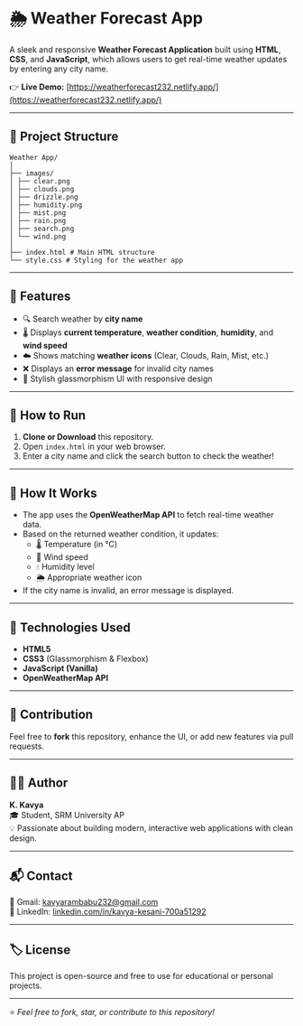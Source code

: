 # 🌦️ Weather Forecast App

A sleek and responsive **Weather Forecast Application** built using **HTML**, **CSS**, and **JavaScript**, which allows users to get real-time weather updates by entering any city name.

👉 **Live Demo:** [https://weatherforecast232.netlify.app/](https://weatherforecast232.netlify.app/)

---

## 📁 Project Structure

```
Weather App/
│
├── images/
│ ├── clear.png
│ ├── clouds.png
│ ├── drizzle.png
│ ├── humidity.png
│ ├── mist.png
│ ├── rain.png
│ ├── search.png
│ └── wind.png
│
├── index.html # Main HTML structure
└── style.css # Styling for the weather app
```

---

## 🎯 Features

- 🔍 Search weather by **city name**
- 🌡️ Displays **current temperature**, **weather condition**, **humidity**, and **wind speed**
- ☁️ Shows matching **weather icons** (Clear, Clouds, Rain, Mist, etc.)
- ❌ Displays an **error message** for invalid city names
- 🎨 Stylish glassmorphism UI with responsive design

---

## 🚀 How to Run

1. **Clone or Download** this repository.
2. Open `index.html` in your web browser.
3. Enter a city name and click the search button to check the weather!

---

## 📝 How It Works

- The app uses the **OpenWeatherMap API** to fetch real-time weather data.
- Based on the returned weather condition, it updates:
  - 🌡️ Temperature (in °C)
  - 💨 Wind speed
  - 💧 Humidity level
  - 🌦️ Appropriate weather icon
- If the city name is invalid, an error message is displayed.

---

## 🔑 Technologies Used

- **HTML5**
- **CSS3** (Glassmorphism & Flexbox)
- **JavaScript (Vanilla)**
- **OpenWeatherMap API**

---

## 🤝 Contribution

Feel free to **fork** this repository, enhance the UI, or add new features via pull requests.

---

## 🙋‍♀️ Author

**K. Kavya**  
🎓 Student, SRM University AP  
💡 Passionate about building modern, interactive web applications with clean design.

---

## 📬 Contact

📧 Gmail: [kavyarambabu232@gmail.com](mailto:kavyarambabu232@gmail.com)  
🔗 LinkedIn: [linkedin.com/in/kavya-kesani-700a51292](https://www.linkedin.com/in/kavya-kesani-700a51292)

---

## 🏷️ License

This project is open-source and free to use for educational or personal projects.

---

⭐ *Feel free to fork, star, or contribute to this repository!*
